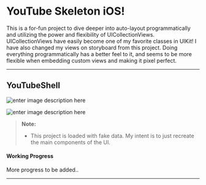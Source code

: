 YouTube Skeleton iOS!
===================

This is a for-fun project to dive deeper into auto-layout programmatically and utilizing the power and flexibility of UICollectionViews. 
UICollectionViews have easily become one of my favorite classes in UIKit! 
I have also changed my views on storyboard from this project. Doing everything programmatically has a better feel to it, and seems to be more flexible when embedding custom views and making it pixel perfect.

----------

YouTubeShell
-------------
![enter image description here](http://i558.photobucket.com/albums/ss26/vincent_chau1/1_zps7jsihuld.jpg)

![enter image description here](http://i558.photobucket.com/albums/ss26/vincent_chau1/2_zpsqoc2a33o.jpg)
> **Note:**
> - This project is loaded with fake data. My intent is to just recreate the main components of the UI.


#### <i class="icon-file"></i> Working Progress

More progress to be added..


----------



